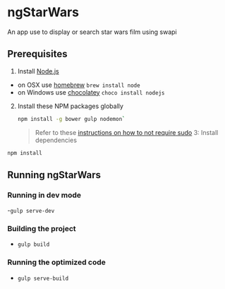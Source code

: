 # ngStarWars
An app use to display or search star wars film using swapi

## Prerequisites

1. Install [Node.js](http://nodejs.org)
 - on OSX use [homebrew](http://brew.sh) `brew install node`
 - on Windows use [chocolatey](https://chocolatey.org/) `choco install nodejs`

2. Install these NPM packages globally

    ```bash
    npm install -g bower gulp nodemon`
    ```

    >Refer to these [instructions on how to not require sudo](https://github.com/sindresorhus/guides/blob/master/npm-global-without-sudo.md)
3: Install dependencies

  ```bash
  npm install
  ```

## Running ngStarWars

### Running in dev mode
 -`gulp serve-dev`

### Building the project
 - `gulp build`

### Running the optimized code
 - `gulp serve-build`

